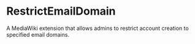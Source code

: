 # RestrictEmailDomain
A MediaWiki extension that allows admins to restrict account creation to specified email domains.
